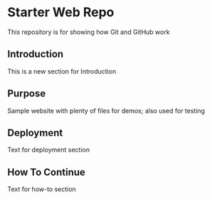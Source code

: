 # Starter Web Repo

This repository is for showing how Git and GitHub work

## Introduction

This is a new section for Introduction

## Purpose

Sample website with plenty of files for demos; also used for testing

## Deployment

Text for deployment section

## How To Continue

Text for how-to section
